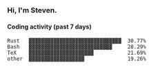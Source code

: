 ### Hi, I'm Steven.

#### Coding activity (past 7 days)
```
Rust   ▓▓▓▓▓▓▓▓▓▓▓▓▓▓▓▓▓▓▓▓▓▓▓▓▓▓▓▓▓▓  30.77%
Bash   ▓▓▓▓▓▓▓▓▓▓▓▓▓▓▓▓▓▓▓▓▓▓▓▓▓▓▓     28.29%
TeX    ▓▓▓▓▓▓▓▓▓▓▓▓▓▓▓▓▓▓▓▓▓           21.69%
other  ▓▓▓▓▓▓▓▓▓▓▓▓▓▓▓▓▓▓              19.26%
```
